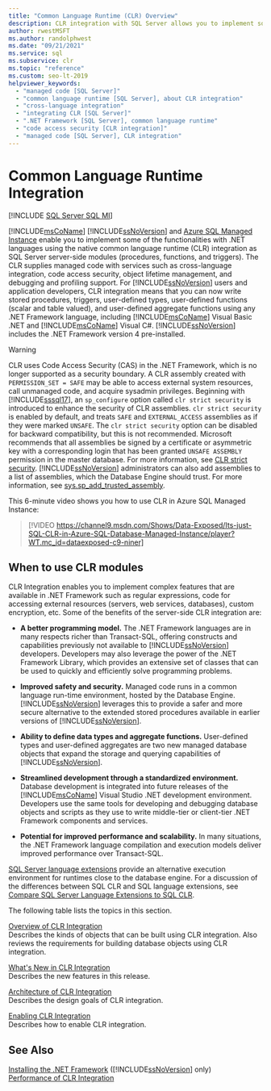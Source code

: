 ```yaml
---
title: "Common Language Runtime (CLR) Overview"
description: CLR integration with SQL Server allows you to implement some functionalities using any .NET Framework language as SQL Server server-side modules.
author: rwestMSFT
ms.author: randolphwest
ms.date: "09/21/2021"
ms.service: sql
ms.subservice: clr
ms.topic: "reference"
ms.custom: seo-lt-2019
helpviewer_keywords:
  - "managed code [SQL Server]"
  - "common language runtime [SQL Server], about CLR integration"
  - "cross-language integration"
  - "integrating CLR [SQL Server]"
  - ".NET Framework [SQL Server], common language runtime"
  - "code access security [CLR integration]"
  - "managed code [SQL Server], CLR integration"
---
```

# Common Language Runtime Integration
[!INCLUDE [SQL Server SQL MI](../../includes/applies-to-version/sql-asdbmi.md)]

  [!INCLUDE[msCoName](../../includes/msconame-md.md)] [!INCLUDE[ssNoVersion](../../includes/ssnoversion-md.md)] and [Azure SQL Managed Instance](/azure/sql-database/sql-database-managed-instance-index) enable you to implement some of the functionalities with .NET languages using the native common language runtime (CLR) integration as SQL Server server-side modules (procedures, functions, and triggers). The CLR supplies managed code with services such as cross-language integration, code access security, object lifetime management, and debugging and profiling support. For [!INCLUDE[ssNoVersion](../../includes/ssnoversion-md.md)] users and application developers, CLR integration means that you can now write stored procedures, triggers, user-defined types, user-defined functions (scalar and table valued), and user-defined aggregate functions using any .NET Framework language, including [!INCLUDE[msCoName](../../includes/msconame-md.md)] Visual Basic .NET and [!INCLUDE[msCoName](../../includes/msconame-md.md)] Visual C#. [!INCLUDE[ssNoVersion](../../includes/ssnoversion-md.md)] includes the .NET Framework version 4 pre-installed.  

> [!WARNING]
>  CLR uses Code Access Security (CAS) in the .NET Framework, which is no longer supported as a security boundary. A CLR assembly created with `PERMISSION_SET = SAFE` may be able to access external system resources, call unmanaged code, and acquire sysadmin privileges. Beginning with [!INCLUDE[sssql17](../../includes/sssql17-md.md)], an `sp_configure` option called `clr strict security` is introduced to enhance the security of CLR assemblies. `clr strict security` is enabled by default, and treats `SAFE` and `EXTERNAL_ACCESS` assemblies as if they were marked `UNSAFE`. The `clr strict security` option can be disabled for backward compatibility, but this is not recommended. Microsoft recommends that all assemblies be signed by a certificate or asymmetric key with a corresponding login that has been granted `UNSAFE ASSEMBLY` permission in the master database. For more information, see [CLR strict security](../../database-engine/configure-windows/clr-strict-security.md). [!INCLUDE[ssNoVersion](../../includes/ssnoversion-md.md)] administrators can also add assemblies to a list of assemblies, which the Database Engine should trust. For more information, see [sys.sp_add_trusted_assembly](../../relational-databases/system-stored-procedures/sys-sp-add-trusted-assembly-transact-sql.md).

This 6-minute video shows you how to use CLR in Azure SQL Managed Instance:

> [!VIDEO https://channel9.msdn.com/Shows/Data-Exposed/Its-just-SQL-CLR-in-Azure-SQL-Database-Managed-Instance/player?WT.mc_id=dataexposed-c9-niner]



## When to use CLR modules

CLR Integration enables you to implement complex features that are available in .NET Framework such as regular expressions, code for accessing external resources (servers, web services, databases), custom encryption, etc. Some of the benefits of the server-side CLR integration are:
  
-   **A better programming model.** The .NET Framework languages are in many respects richer than Transact-SQL, offering constructs and capabilities previously not available to [!INCLUDE[ssNoVersion](../../includes/ssnoversion-md.md)] developers. Developers may also leverage the power of the .NET Framework Library, which provides an extensive set of classes that can be used to quickly and efficiently solve programming problems.  
  
-   **Improved safety and security.** Managed code runs in a common language run-time environment, hosted by the Database Engine. [!INCLUDE[ssNoVersion](../../includes/ssnoversion-md.md)] leverages this to provide a safer and more secure alternative to the extended stored procedures available in earlier versions of [!INCLUDE[ssNoVersion](../../includes/ssnoversion-md.md)].  
  
-   **Ability to define data types and aggregate functions.** User-defined types and user-defined aggregates are two new managed database objects that expand the storage and querying capabilities of [!INCLUDE[ssNoVersion](../../includes/ssnoversion-md.md)].  
  
-   **Streamlined development through a standardized environment.** Database development is integrated into future releases of the [!INCLUDE[msCoName](../../includes/msconame-md.md)] Visual Studio .NET development environment. Developers use the same tools for developing and debugging database objects and scripts as they use to write middle-tier or client-tier .NET Framework components and services.  
  
-   **Potential for improved performance and scalability.** In many situations, the .NET Framework language compilation and execution models deliver improved performance over Transact-SQL.  

[SQL Server language extensions](../../language-extensions/language-extensions-overview.md) provide an alternative execution environment for runtimes close to the database engine. For a discussion of the differences between SQL CLR and SQL language extensions, see [Compare SQL Server Language Extensions to SQL CLR](../../language-extensions/concepts/compare-extensibility-to-clr.md).
  
 The following table lists the topics in this section.  
  
 [Overview of CLR Integration](../../relational-databases/clr-integration/clr-integration-overview.md)  
 Describes the kinds of objects that can be built using CLR integration. Also reviews the requirements for building database objects using CLR integration.  
  
 [What's New in CLR Integration](../../relational-databases/clr-integration/clr-integration-what-s-new.md)  
 Describes the new features in this release.  
  
 [Architecture of CLR Integration](./clr-integration-architecture-clr-hosted-environment.md)  
 Describes the design goals of CLR integration.  
  
 [Enabling CLR Integration](../../relational-databases/clr-integration/clr-integration-enabling.md)  
 Describes how to enable CLR integration.  
  
## See Also  
 [Installing the .NET Framework](https://technet.microsoft.com/library/ms166014\(v=SQL.105\).aspx)  ([!INCLUDE[ssNoVersion](../../includes/ssnoversion-md.md)] only)   
 [Performance of CLR Integration](../../relational-databases/clr-integration/clr-integration-architecture-performance.md)  
  
